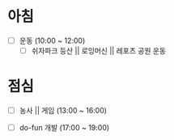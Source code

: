 # 아침
- [ ] 운동 (10:00 ~ 12:00)
	- [ ] 쉬자파크 등산 || 로잉머신 || 레포츠 공원 운동

# 점심
- [ ] 농사 || 게임 (13:00 ~ 16:00)
- [ ] do-fun 개발 (17:00 ~ 19:00)

